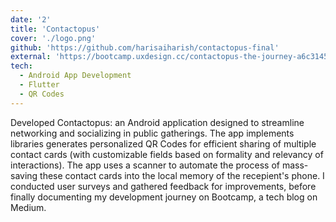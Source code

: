 ```yaml
---
date: '2'
title: 'Contactopus'
cover: './logo.png'
github: 'https://github.com/harisaiharish/contactopus-final'
external: 'https://bootcamp.uxdesign.cc/contactopus-the-journey-a6c31456d938'
tech:
  - Android App Development
  - Flutter
  - QR Codes
---
```


Developed Contactopus: an Android application designed to streamline networking and socializing in public gatherings. The app implements libraries generates personalized QR Codes for efficient sharing of multiple contact cards (with customizable fields based on formality and relevancy of interactions). The app uses a scanner to automate the process of mass-saving these contact cards into the local memory of the recepient's phone. I conducted user surveys and gathered feedback for improvements, before finally documenting my development journey on Bootcamp, a tech blog on Medium.